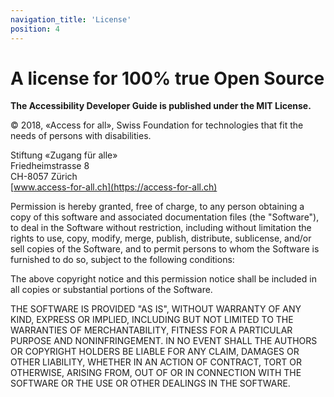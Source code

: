 ```yaml
---
navigation_title: 'License'
position: 4
---
```


# A license for 100% true Open Source

**The Accessibility Developer Guide is published under the MIT License.**

© 2018, «Access for all», Swiss Foundation for technologies that fit the needs of persons with disabilities.

Stiftung «Zugang für alle»<br>
Friedheimstrasse 8<br>
CH-8057 Zürich<br>
[www.access-for-all.ch](https://access-for-all.ch)

Permission is hereby granted, free of charge, to any person obtaining a copy of this software and associated documentation files (the "Software"), to deal in the Software without restriction, including without limitation the rights to use, copy, modify, merge, publish, distribute, sublicense, and/or sell copies of the Software, and to permit persons to whom the Software is furnished to do so, subject to the following conditions:

The above copyright notice and this permission notice shall be included in all copies or substantial portions of the Software.

THE SOFTWARE IS PROVIDED "AS IS", WITHOUT WARRANTY OF ANY KIND, EXPRESS OR IMPLIED, INCLUDING BUT NOT LIMITED TO THE WARRANTIES OF MERCHANTABILITY, FITNESS FOR A PARTICULAR PURPOSE AND NONINFRINGEMENT. IN NO EVENT SHALL THE AUTHORS OR COPYRIGHT HOLDERS BE LIABLE FOR ANY CLAIM, DAMAGES OR OTHER LIABILITY, WHETHER IN AN ACTION OF CONTRACT, TORT OR OTHERWISE, ARISING FROM, OUT OF OR IN CONNECTION WITH THE SOFTWARE OR THE USE OR OTHER DEALINGS IN THE SOFTWARE.
